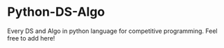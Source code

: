 # Python-DS-Algo

Every DS and Algo in python language for competitive programming. Feel free to add here!
